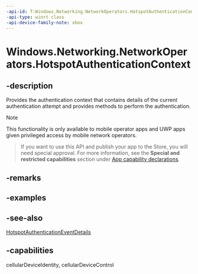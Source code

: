 ```yaml
---
-api-id: T:Windows.Networking.NetworkOperators.HotspotAuthenticationContext
-api-type: winrt class
-api-device-family-note: xbox
---
```


<!-- Class syntax.
public class HotspotAuthenticationContext : Windows.Networking.NetworkOperators.IHotspotAuthenticationContext, Windows.Networking.NetworkOperators.IHotspotAuthenticationContext2
-->

# Windows.Networking.NetworkOperators.HotspotAuthenticationContext

## -description
Provides the authentication context that contains details of the current authentication attempt and provides methods to perform the authentication.

> [!NOTE]
> This functionality is only available to mobile operator apps and UWP apps given privileged access by mobile network operators.


> If you want to use this API and publish your app to the Store, you will need special approval. For more information, see the **Special and restricted capabilities** section under [App capability declarations](https://docs.microsoft.com/windows/uwp/packaging/app-capability-declarations). 

## -remarks

## -examples

## -see-also
[HotspotAuthenticationEventDetails](HotspotAuthenticationEventDetails.md)
## -capabilities
cellularDeviceIdentity, cellularDeviceControl
